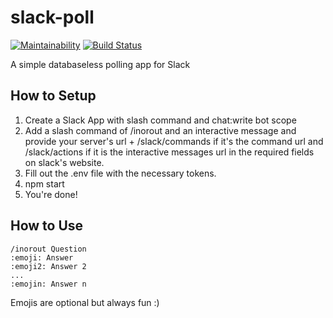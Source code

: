 # slack-poll

[![Maintainability](https://api.codeclimate.com/v1/badges/0a764a4c908cda530ba9/maintainability)](https://codeclimate.com/github/rpiambulance/slack-poll/maintainability)
[![Build Status](https://cloud.drone.io/api/badges/rpiambulance/slack-poll/status.svg)](https://cloud.drone.io/rpiambulance/slack-poll)

A simple databaseless polling app for Slack

## How to Setup

1. Create a Slack App with slash command and chat:write bot scope
2. Add a slash command of /inorout and an interactive message and provide your server's url + /slack/commands if it's the command url and /slack/actions if it is the interactive messages url in the required fields on slack's website.
3. Fill out the .env file with the necessary tokens.
4. npm start
5. You're done!

## How to Use

```
/inorout Question
:emoji: Answer
:emoji2: Answer 2
...
:emojin: Answer n
```

Emojis are optional but always fun :)
